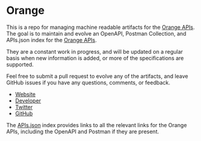 # OrangeThis is a repo for managing machine readable artifacts for the [Orange APIs](http://www.orangepartner.com). The goal is to maintain and evolve an OpenAPI, Postman Collection, and APIs.json index for the [Orange APIs](http://www.orangepartner.com).They are a constant work in progress, and will be updated on a regular basis when new information is added, or more of the specifications are supported.Feel free to submit a pull request to evolve any of the artifacts, and leave GitHub issues if you have any questions, comments, or feedback.- [Website](http://www.orangepartner.com)- [Developer](http://www.orangepartner.com)- [Twitter](https://twitter.com/OrangeGroupPR)- [GitHub](https://github.com/orange)The [APIs.json](https://github.com/api-evangelist/orange/blob/master/apis.json) index provides links to all the relevant links for the Orange APIs, including the OpenAPI and Postman if they are present.